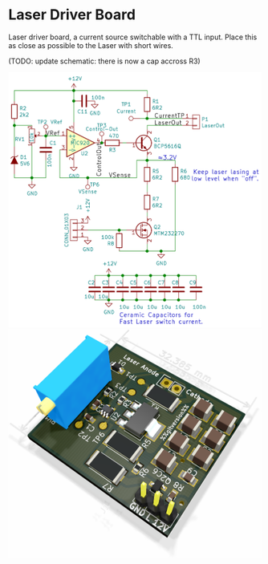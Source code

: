 Laser Driver Board
===================

Laser driver board, a current source switchable with a TTL input. Place this
as close as possible to the Laser with short wires.

(TODO: update schematic: there is now a cap accross R3)

![](../../img/laser-drive-schematic.png)
![](../../img/laser-drive-render.png)
